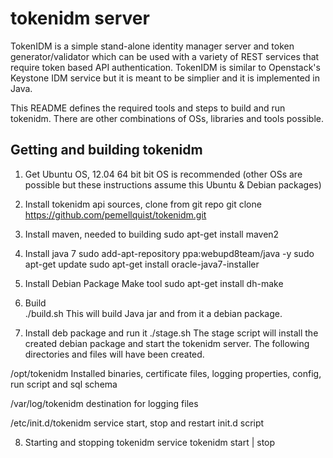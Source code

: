 tokenidm server 
===============
TokenIDM is a simple stand-alone identity manager server and token generator/validator which can be used with a variety of REST services that require token based API authentication. TokenIDM is similar to Openstack's Keystone IDM service but it is meant to be simplier and it is implemented in Java. 

This README defines the required tools and steps to build and run tokenidm. There are other combinations of OSs, libraries and tools possible.

Getting and building tokenidm
------------------
1) Get Ubuntu OS, 12.04 64 bit bit OS is recommended
(other OSs are possible but these instructions assume this Ubuntu & Debian packages) 

2) Install tokenidm api sources, clone from git repo
git clone https://github.com/pemellquist/tokenidm.git <your local tokenidm location> 

3) Install maven, needed to building
sudo apt-get install maven2 

4) Install java 7
sudo add-apt-repository ppa:webupd8team/java -y
sudo apt-get update
sudo apt-get install oracle-java7-installer

5) Install Debian Package Make tool 
sudo apt-get install dh-make

6) Build  
./build.sh
This will build Java jar and from it a debian package. 

7) Install deb package and run it
./stage.sh
The stage script will install the created debian package and start the tokenidm server.
The following directories and files will have been created.

/opt/tokenidm Installed binaries, certificate files, logging properties, config, run script and sql schema

/var/log/tokenidm destination for logging files

/etc/init.d/tokenidm service start, stop and restart init.d script

8) Starting and stopping tokenidm
service tokenidm start | stop
